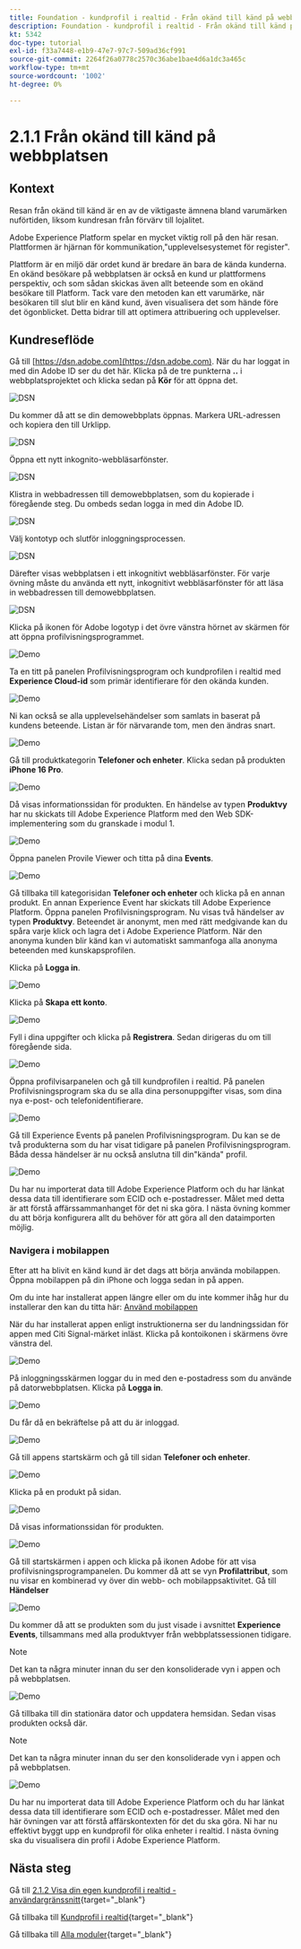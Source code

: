 ```yaml
---
title: Foundation - kundprofil i realtid - Från okänd till känd på webbplatsen
description: Foundation - kundprofil i realtid - Från okänd till känd på webbplatsen
kt: 5342
doc-type: tutorial
exl-id: f33a7448-e1b9-47e7-97c7-509ad36cf991
source-git-commit: 2264f26a0778c2570c36abe1bae4d6a1dc3a465c
workflow-type: tm+mt
source-wordcount: '1002'
ht-degree: 0%

---
```


# 2.1.1 Från okänd till känd på webbplatsen

## Kontext

Resan från okänd till känd är en av de viktigaste ämnena bland varumärken nuförtiden, liksom kundresan från förvärv till lojalitet.

Adobe Experience Platform spelar en mycket viktig roll på den här resan. Plattformen är hjärnan för kommunikation,&quot;upplevelsesystemet för register&quot;.

Plattform är en miljö där ordet kund är bredare än bara de kända kunderna. En okänd besökare på webbplatsen är också en kund ur plattformens perspektiv, och som sådan skickas även allt beteende som en okänd besökare till Platform. Tack vare den metoden kan ett varumärke, när besökaren till slut blir en känd kund, även visualisera det som hände före det ögonblicket. Detta bidrar till att optimera attribuering och upplevelser.

## Kundreseflöde

Gå till [https://dsn.adobe.com](https://dsn.adobe.com). När du har loggat in med din Adobe ID ser du det här. Klicka på de tre punkterna **..** i webbplatsprojektet och klicka sedan på **Kör** för att öppna det.

![DSN](./../../datacollection/dc1.1/images/web8.png)

Du kommer då att se din demowebbplats öppnas. Markera URL-adressen och kopiera den till Urklipp.

![DSN](../../../getting-started/gettingstarted/images/web3.png)

Öppna ett nytt inkognito-webbläsarfönster.

![DSN](../../../getting-started/gettingstarted/images/web4.png)

Klistra in webbadressen till demowebbplatsen, som du kopierade i föregående steg. Du ombeds sedan logga in med din Adobe ID.

![DSN](../../../getting-started/gettingstarted/images/web5.png)

Välj kontotyp och slutför inloggningsprocessen.

![DSN](../../../getting-started/gettingstarted/images/web6.png)

Därefter visas webbplatsen i ett inkognitivt webbläsarfönster. För varje övning måste du använda ett nytt, inkognitivt webbläsarfönster för att läsa in webbadressen till demowebbplatsen.

![DSN](../../../getting-started/gettingstarted/images/web7.png)

Klicka på ikonen för Adobe logotyp i det övre vänstra hörnet av skärmen för att öppna profilvisningsprogrammet.

![Demo](../../datacollection/dc1.2/images/pv1.png)

Ta en titt på panelen Profilvisningsprogram och kundprofilen i realtid med **Experience Cloud-id** som primär identifierare för den okända kunden.

![Demo](../../datacollection/dc1.2/images/pv2.png)

Ni kan också se alla upplevelsehändelser som samlats in baserat på kundens beteende. Listan är för närvarande tom, men den ändras snart.

![Demo](../../datacollection/dc1.2/images/pv3.png)

Gå till produktkategorin **Telefoner och enheter**. Klicka sedan på produkten **iPhone 16 Pro**.

![Demo](../../datacollection/dc1.2/images/pv4.png)

Då visas informationssidan för produkten. En händelse av typen **Produktvy** har nu skickats till Adobe Experience Platform med den Web SDK-implementering som du granskade i modul 1.

![Demo](../../datacollection/dc1.2/images/pv5.png)

Öppna panelen Provile Viewer och titta på dina **Events**.

![Demo](../../datacollection/dc1.2/images/pv6.png)

Gå tillbaka till kategorisidan **Telefoner och enheter** och klicka på en annan produkt. En annan Experience Event har skickats till Adobe Experience Platform. Öppna panelen Profilvisningsprogram. Nu visas två händelser av typen **Produktvy**. Beteendet är anonymt, men med rätt medgivande kan du spåra varje klick och lagra det i Adobe Experience Platform. När den anonyma kunden blir känd kan vi automatiskt sammanfoga alla anonyma beteenden med kunskapsprofilen.

Klicka på **Logga in**.

![Demo](../../datacollection/dc1.2/images/pv7.png)

Klicka på **Skapa ett konto**.

![Demo](../../datacollection/dc1.2/images/pv8.png)

Fyll i dina uppgifter och klicka på **Registrera**. Sedan dirigeras du om till föregående sida.

![Demo](../../datacollection/dc1.2/images/pv9.png)

Öppna profilvisarpanelen och gå till kundprofilen i realtid. På panelen Profilvisningsprogram ska du se alla dina personuppgifter visas, som dina nya e-post- och telefonidentifierare.

![Demo](../../datacollection/dc1.2/images/pv10.png)

Gå till Experience Events på panelen Profilvisningsprogram. Du kan se de två produkterna som du har visat tidigare på panelen Profilvisningsprogram. Båda dessa händelser är nu också anslutna till din&quot;kända&quot; profil.

![Demo](../../datacollection/dc1.2/images/pv11.png)

Du har nu importerat data till Adobe Experience Platform och du har länkat dessa data till identifierare som ECID och e-postadresser. Målet med detta är att förstå affärssammanhanget för det ni ska göra. I nästa övning kommer du att börja konfigurera allt du behöver för att göra all den dataimporten möjlig.

### Navigera i mobilappen

Efter att ha blivit en känd kund är det dags att börja använda mobilappen. Öppna mobilappen på din iPhone och logga sedan in på appen.

Om du inte har installerat appen längre eller om du inte kommer ihåg hur du installerar den kan du titta här: [Använd mobilappen](../../../getting-started/gettingstarted/ex5.md)

När du har installerat appen enligt instruktionerna ser du landningssidan för appen med Citi Signal-märket inläst. Klicka på kontoikonen i skärmens övre vänstra del.

![Demo](./images/app_hpz.png)

På inloggningsskärmen loggar du in med den e-postadress som du använde på datorwebbplatsen. Klicka på **Logga in**.

![Demo](./images/app_acc.png)

Du får då en bekräftelse på att du är inloggad.

![Demo](./images/app_acc1.png)

Gå till appens startskärm och gå till sidan **Telefoner och enheter**.

![Demo](./images/app_hp1.png)

Klicka på en produkt på sidan.

![Demo](./images/app_hp2.png)

Då visas informationssidan för produkten.

![Demo](./images/app_galaxy.png)

Gå till startskärmen i appen och klicka på ikonen Adobe för att visa profilvisningsprogrampanelen. Du kommer då att se vyn **Profilattribut**, som nu visar en kombinerad vy över din webb- och mobilappsaktivitet. Gå till **Händelser**

![Demo](./images/app_hp3.png)

Du kommer då att se produkten som du just visade i avsnittet **Experience Events**, tillsammans med alla produktvyer från webbplatssessionen tidigare.

>[!NOTE]
>
>Det kan ta några minuter innan du ser den konsoliderade vyn i appen och på webbplatsen.

![Demo](./images/app_after_galaxy.png)

Gå tillbaka till din stationära dator och uppdatera hemsidan. Sedan visas produkten också där.

>[!NOTE]
>
>Det kan ta några minuter innan du ser den konsoliderade vyn i appen och på webbplatsen.

![Demo](./images/web_x_aftermobile.png)

Du har nu importerat data till Adobe Experience Platform och du har länkat dessa data till identifierare som ECID och e-postadresser. Målet med den här övningen var att förstå affärskontexten för det du ska göra. Ni har nu effektivt byggt upp en kundprofil för olika enheter i realtid. I nästa övning ska du visualisera din profil i Adobe Experience Platform.

## Nästa steg

Gå till [2.1.2 Visa din egen kundprofil i realtid - användargränssnitt](./ex2.md){target="_blank"}

Gå tillbaka till [Kundprofil i realtid](./real-time-customer-profile.md){target="_blank"}

Gå tillbaka till [Alla moduler](./../../../../overview.md){target="_blank"}
